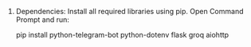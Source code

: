 1. Dependencies: Install all required libraries using pip. Open Command Prompt and run:

     pip install python-telegram-bot python-dotenv flask groq aiohttp
   
